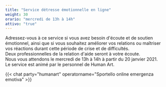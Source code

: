 ```yaml
---
title: "Service détresse émotionnelle en ligne"
weight: 30
orario: "mercredi de 13h à 14h"
attivo: "true"
---
```


Adressez-vous à ce service si vous avez besoin d'écoute et de soutien émotionnel, ainsi que si vous souhaitez améliorer vos relations ou maîtriser vos réactions durant cette période de crise et de difficultés.  
Deux professionnelles de la relation d'aide seront à votre écoute.  
Nous vous attendons le mercredi de 13h à 14h à partir du 20 janvier 2021.  
Le service est animé par le personnel de Human Art.

{{< chat party="humanart" operatorname="Sportello online emergenza emotiva" >}}
